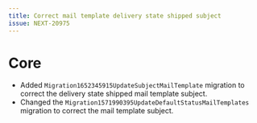 ```yaml
---
title: Correct mail template delivery state shipped subject
issue: NEXT-20975
---
```

# Core
* Added `Migration1652345915UpdateSubjectMailTemplate` migration to correct the delivery state shipped mail template subject.
* Changed the `Migration1571990395UpdateDefaultStatusMailTemplates` migration to correct the mail template subject.
